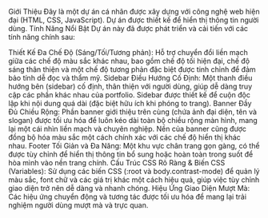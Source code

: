 Giới Thiệu
Đây là một dự án cá nhân được xây dựng với công nghệ web hiện đại (HTML, CSS, JavaScript). Dự án được thiết kế để hiển thị thông tin người dùng.
Tính Năng Nổi Bật
Dự án này đã được phát triển và cải tiến với các tính năng chính sau:

Thiết Kế Đa Chế Độ (Sáng/Tối/Tương phản): Hỗ trợ chuyển đổi liền mạch giữa các chế độ màu sắc khác nhau, bao gồm chế độ tối hiện đại, chế độ sáng thân thiện và một chế độ tương phản đặc biệt được tinh chỉnh để đảm bảo tính dễ đọc và thẩm mỹ.
Sidebar Điều Hướng Cố Định: Một thanh điều hướng bên (sidebar) cố định, thân thiện với người dùng, giúp dễ dàng truy cập các phần khác nhau của portfolio. Sidebar được thiết kế để cuộn độc lập khi nội dung quá dài (đặc biệt hữu ích khi phóng to trang).
Banner Đầy Đủ Chiều Rộng: Phần banner giới thiệu trên cùng (chứa ảnh đại diện, tên và slogan) được tối ưu hóa để luôn kéo dài toàn bộ chiều rộng màn hình, mang lại một cái nhìn liền mạch và chuyên nghiệp. Nền của banner cũng được đồng bộ hóa màu sắc một cách chính xác với các chế độ hiển thị khác nhau.
Footer Tối Giản và Đa Năng: Một khu vực chân trang gọn gàng, có thể được tùy chỉnh để hiển thị thông tin bổ sung hoặc hoàn toàn trong suốt để hòa mình vào nền trang chính.
Cấu Trúc CSS Rõ Ràng & Biến CSS (Variables): Sử dụng các biến CSS (:root và body.contrast-mode) để quản lý màu sắc, font chữ và các giá trị khác một cách hiệu quả, giúp việc tùy chỉnh giao diện trở nên dễ dàng và nhanh chóng.
Hiệu Ứng Giao Diện Mượt Mà: Các hiệu ứng chuyển động và tương tác được tối ưu hóa để mang lại trải nghiệm người dùng mượt mà và trực quan.
